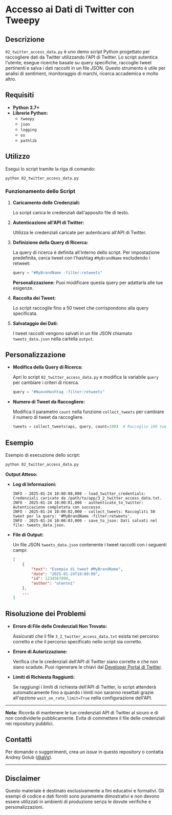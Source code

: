 
# Accesso ai Dati di Twitter con Tweepy

## Descrizione

`02_twitter_access_data.py` è uno demo script Python progettato per raccogliere dati da Twitter utilizzando l'API di Twitter. Lo script autentica l'utente, esegue ricerche basate su query specifiche, raccoglie tweet pertinenti e salva i dati raccolti in un file JSON. Questo strumento è utile per analisi di sentiment, monitoraggio di marchi, ricerca accademica e molto altro.

## Requisiti

- **Python 3.7+**
- **Librerie Python:**
  - `tweepy`
  - `json`
  - `logging`
  - `os`
  - `pathlib`



## Utilizzo

Esegui lo script tramite la riga di comando:

```bash
python 02_twitter_access_data.py
```

### Funzionamento dello Script

1. **Caricamento delle Credenziali:**

   Lo script carica le credenziali dall'apposito file di testo.

2. **Autenticazione all'API di Twitter:**

   Utilizza le credenziali caricate per autenticarsi all'API di Twitter.

3. **Definizione della Query di Ricerca:**

   La query di ricerca è definita all'interno dello script. Per impostazione predefinita, cerca tweet con l'hashtag `#MyBrandName` escludendo i retweet:

   ```python
   query = "#MyBrandName -filter:retweets"
   ```

   **Personalizzazione:** Puoi modificare questa query per adattarla alle tue esigenze.

4. **Raccolta dei Tweet:**

   Lo script raccoglie fino a 50 tweet che corrispondono alla query specificata.

5. **Salvataggio dei Dati:**

   I tweet raccolti vengono salvati in un file JSON chiamato `tweets_data.json` nella cartella `output`.

## Personalizzazione

- **Modifica della Query di Ricerca:**

  Apri lo script `02_twitter_access_data.py` e modifica la variabile `query` per cambiare i criteri di ricerca.

  ```python
  query = "#NuovoHashtag -filter:retweets"
  ```

- **Numero di Tweet da Raccogliere:**

  Modifica il parametro `count` nella funzione `collect_tweets` per cambiare il numero di tweet da raccogliere.

  ```python
  tweets = collect_tweets(api, query, count=100)  # Raccoglie 100 tweet
  ```

## Esempio

Esempio di esecuzione dello script:

```bash
python 02_twitter_access_data.py
```

**Output Atteso:**

- **Log di Informazioni:**

  ```plaintext
  INFO - 2025-01-24 10:00:00,000 - load_twitter_credentials: Credenziali caricate da /path/to/app/3_2_twitter_access_data.txt.
  INFO - 2025-01-24 10:00:01,000 - authenticate_to_twitter: Autenticazione completata con successo.
  INFO - 2025-01-24 10:00:02,000 - collect_tweets: Raccogliti 50 tweet per la query: '#MyBrandName -filter:retweets'.
  INFO - 2025-01-24 10:00:03,000 - save_to_json: Dati salvati nel file: tweets_data.json.
  ```

- **File di Output:**

  Un file JSON `tweets_data.json` contenente i tweet raccolti con i seguenti campi:

  ```json
  [
      {
          "text": "Esempio di tweet #MyBrandName",
          "date": "2025-01-24T10:00:00",
          "id": 1234567890,
          "author": "utente1"
      },
      ...
  ]
  ```

## Risoluzione dei Problemi

- **Errore di File delle Credenziali Non Trovato:**

  Assicurati che il file `3_2_twitter_access_data.txt` esista nel percorso corretto e che il percorso specificato nello script sia corretto.

- **Errore di Autorizzazione:**

  Verifica che le credenziali dell'API di Twitter siano corrette e che non siano scadute. Puoi rigenerare le chiavi dal [Developer Portal di Twitter](https://developer.twitter.com/).

- **Limiti di Richiesta Raggiunti:**

  Se raggiungi i limiti di richiesta dell'API di Twitter, lo script attenderà automaticamente fino a quando i limiti non saranno resettati grazie all'opzione `wait_on_rate_limit=True` nella configurazione dell'API.

---

**Nota:** Ricorda di mantenere le tue credenziali API di Twitter al sicuro e di non condividerle pubblicamente. Evita di commettere il file delle credenziali nei repository pubblici.


## Contatti

Per domande o suggerimenti, crea un *issue* in questo repository o contatta Andrey Golub ([@aVg](https://www.linkedin.com/in/andreygolub/)).

---

## Disclaimer

Questo materiale è destinato esclusivamente a fini educativi e formativi. Gli esempi di codice e dati forniti sono puramente dimostrativi e non devono essere utilizzati in ambienti di produzione senza le dovute verifiche e personalizzazioni.
